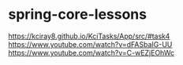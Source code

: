 # spring-core-lessons
https://kciray8.github.io/KciTasks/App/src/#task4
https://www.youtube.com/watch?v=dFASbaIG-UU
https://www.youtube.com/watch?v=C-wEZjEOhWc
